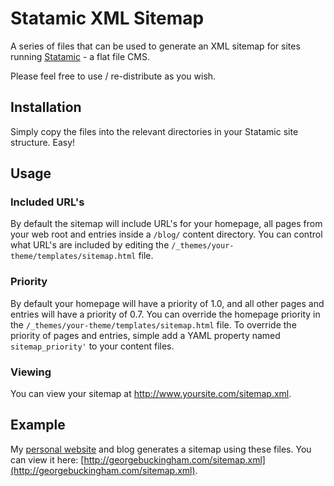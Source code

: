 # Statamic XML Sitemap #
A series of files that can be used to generate an XML sitemap for sites running [Statamic](http://statamic.com/) - a flat file CMS.

Please feel free to use / re-distribute as you wish.

## Installation ##
Simply copy the files into the relevant directories in your Statamic site structure. Easy!

## Usage ##
### Included URL's ###
By default the sitemap will include URL's for your homepage, all pages from your web root and entries inside a `/blog/` content directory. You can control what URL's are included by editing the `/_themes/your-theme/templates/sitemap.html` file.

### Priority ###
By default your homepage will have a priority of 1.0, and all other pages and entries will have a priority of 0.7. You can override the homepage priority in the `/_themes/your-theme/templates/sitemap.html` file. To override the priority of pages and entries, simple add a YAML property named `sitemap_priority'` to your content files.

### Viewing ###
You can view your sitemap at http://www.yoursite.com/sitemap.xml.

## Example ##
My [personal website](http://georgebuckingham.com/) and blog generates a sitemap using these files. You can view it here: [http://georgebuckingham.com/sitemap.xml](http://georgebuckingham.com/sitemap.xml).